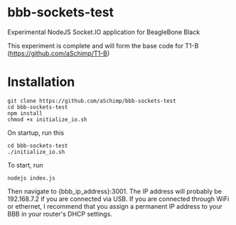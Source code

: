 # bbb-sockets-test
Experimental NodeJS Socket.IO application for BeagleBone Black

This experiment is complete and will form the base code for T1-B (https://github.com/aSchimp/T1-B)

# Installation

````
git clone https://github.com/aSchimp/bbb-sockets-test
cd bbb-sockets-test
npm install
chmod +x initialize_io.sh
````

On startup, run this

````
cd bbb-sockets-test
./initialize_io.sh
````

To start, run

````
nodejs index.js
````

Then navigate to {bbb_ip_address}:3001. The IP address will probably be 192.168.7.2 if you are connected via USB. If you are connected through WiFi or ethernet, I recommend that you assign a permanent IP address to your BBB in your router's DHCP settings.
